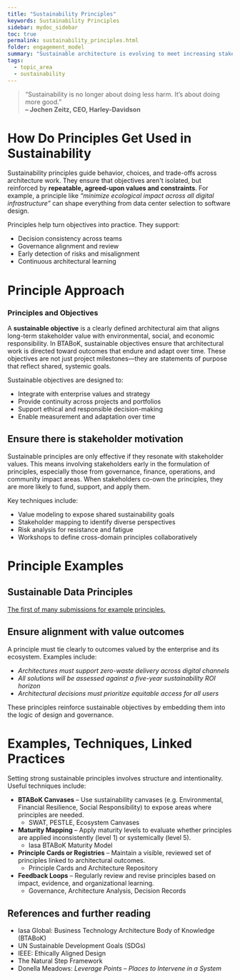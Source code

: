 ```yaml
---
title: "Sustainability Principles"
keywords: Sustainability Principles
sidebar: mydoc_sidebar
toc: true
permalink: sustainability_principles.html
folder: engagement_model
summary: "Sustainable architecture is evolving to meet increasing stakeholder demands and accompanying advances in information technology."
tags: 
  - topic_area
  - sustainability
---
```


> “Sustainability is no longer about doing less harm. It’s about doing more good.”  
> **– Jochen Zeitz, CEO, Harley-Davidson**

# How Do Principles Get Used in Sustainability

Sustainability principles guide behavior, choices, and trade-offs across architecture work. They ensure that objectives aren't isolated, but reinforced by **repeatable, agreed-upon values and constraints**. For example, a principle like *“minimize ecological impact across all digital infrastructure”* can shape everything from data center selection to software design.

Principles help turn objectives into practice. They support:

- Decision consistency across teams  
- Governance alignment and review  
- Early detection of risks and misalignment  
- Continuous architectural learning  

# Principle Approach

### Principles and Objectives

A **sustainable objective** is a clearly defined architectural aim that aligns long-term stakeholder value with environmental, social, and economic responsibility. In BTABoK, sustainable objectives ensure that architectural work is directed toward outcomes that endure and adapt over time. These objectives are not just project milestones—they are statements of purpose that reflect shared, systemic goals.

Sustainable objectives are designed to:

- Integrate with enterprise values and strategy
- Provide continuity across projects and portfolios
- Support ethical and responsible decision-making
- Enable measurement and adaptation over time

## Ensure there is stakeholder motivation

Sustainable principles are only effective if they resonate with stakeholder values. This means involving stakeholders early in the formulation of principles, especially those from governance, finance, operations, and community impact areas. When stakeholders co-own the principles, they are more likely to fund, support, and apply them.

Key techniques include:

- Value modeling to expose shared sustainability goals  
- Stakeholder mapping to identify diverse perspectives  
- Risk analysis for resistance and fatigue  
- Workshops to define cross-domain principles collaboratively  

# Principle Examples

## Sustainable Data Principles

[The first of many submissions for example principles. ](./sutainable_data_principles.md)

## Ensure alignment with value outcomes

A principle must tie clearly to outcomes valued by the enterprise and its ecosystem. Examples include:

- *Architectures must support zero-waste delivery across digital channels*  
- *All solutions will be assessed against a five-year sustainability ROI horizon*  
- *Architectural decisions must prioritize equitable access for all users*  

These principles reinforce sustainable objectives by embedding them into the logic of design and governance.

# Examples, Techniques, Linked Practices

Setting strong sustainable principles involves structure and intentionality. Useful techniques include:

- **BTABoK Canvases** – Use sustainability canvases (e.g. Environmental, Financial Resilience, Social Responsibility) to expose areas where principles are needed.
  - SWAT, PESTLE, Ecosystem Canvases
- **Maturity Mapping** – Apply maturity levels to evaluate whether principles are applied inconsistently (level 1) or systemically (level 5).
  - Iasa BTABoK Maturity Model
- **Principle Cards or Registries** – Maintain a visible, reviewed set of principles linked to architectural outcomes.
  - Principle Cards and Architecture Repository
- **Feedback Loops** – Regularly review and revise principles based on impact, evidence, and organizational learning.
  - Governance, Architecture Analysis, Decision Records

## References and further reading

- Iasa Global: Business Technology Architecture Body of Knowledge (BTABoK)  
- UN Sustainable Development Goals (SDGs)  
- IEEE: Ethically Aligned Design  
- The Natural Step Framework  
- Donella Meadows: *Leverage Points – Places to Intervene in a System*  
